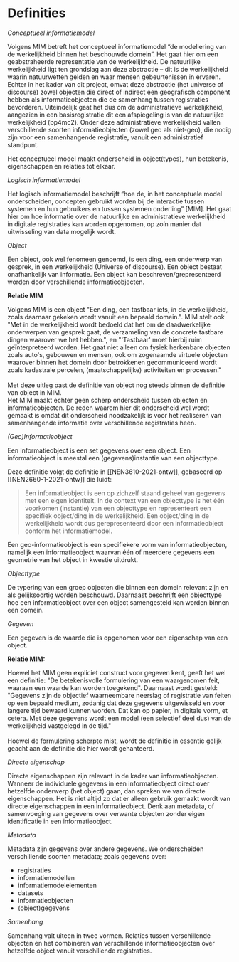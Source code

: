 # Definities

<dfn>Conceptueel informatiemodel<dfn>

Volgens MIM betreft het conceptueel informatiemodel “de modellering van de werkelijkheid binnen het beschouwde domein”. Het gaat hier om een geabstraheerde representatie van de werkelijkheid. De natuurlijke werkelijkheid ligt ten grondslag aan deze abstractie – dit is de werkelijkheid waarin natuurwetten gelden en waar mensen gebeurtenissen in ervaren. Echter in het kader van dit project, omvat deze abstractie (het universe of discourse) zowel objecten die direct of indirect een geografisch component hebben als <a></a>informatieobjecten</a> die de samenhang tussen registraties bevorderen. Uiteindelijk gaat het dus om de administratieve werkelijkheid, aangezien in een basisregistratie dit een afspiegeling is van de natuurlijke werkelijkheid (bp4mc2). Onder deze administratieve werkelijkheid vallen verschillende soorten informatieobjecten (zowel geo als niet-geo), die nodig zijn voor een samenhangende registratie, vanuit een administratief standpunt.

Het conceptueel model maakt onderscheid in object(types), hun betekenis, eigenschappen en relaties tot elkaar.

<dfn>Logisch informatiemodel</dfn>

Het logisch informatiemodel beschrijft “hoe de, in het conceptuele model onderscheiden, concepten gebruikt worden bij de interactie tussen systemen en hun gebruikers en tussen systemen onderling” [MIM]. Het gaat hier om hoe informatie over de natuurlijke en administratieve werkelijkheid in digitale registraties kan worden opgenomen, op zo’n manier dat uitwisseling van data mogelijk wordt.

<dfn data-lt="objecten">Object</dfn>

Een object, ook wel fenomeen genoemd, is een ding, een onderwerp van gesprek, in een werkelijkheid (Universe of discourse). Een object bestaat onafhankelijk van informatie. Een object kan beschreven/grepresenteerd worden door verschillende informatieobjecten.

<aside class="note">
  <b>Relatie MIM</b>
  <p>
    Volgens MIM is een object "Een ding, een tastbaar iets, in de werkelijkheid, zoals daarnaar gekeken wordt vanuit een bepaald domein.". MIM stelt ook "Met in de werkelijkheid wordt bedoeld dat het om de daadwerkelijke onderwerpen van gesprek gaat, de verzameling van de concrete tastbare dingen waarover we het hebben.", en "'Tastbaar' moet hierbij ruim geïnterpreteerd worden. Het gaat niet alleen om fysiek herkenbare objecten zoals auto's, gebouwen en mensen, ook om zogenaamde virtuele objecten waarover binnen het domein door betrokkenen gecommuniceerd wordt zoals kadastrale percelen, (maatschappelijke) activiteiten en processen."<br><br>
    Met deze uitleg past de definitie van object nog steeds binnen de definitie van object in MIM.<br>
    Het MIM maakt echter geen scherp onderscheid tussen objecten en informatieobjecten. De reden waarom hier dit onderscheid wel wordt gemaakt is omdat dit onderscheid noodzakelijk is voor het realiseren van samenhangende informatie over verschillende registraties heen.
  </p>
</aside>

<dfn data-lt="informatieobject|informatieobjecten|geo-informatieobject|geo-informatieobjecten">(Geo)Informatieobject</dfn>

Een informatieobject is een set gegevens over een <a>object</a>. Een informatieobject is meestal een (gegevens)instantie van een <a>objecttype</a>.

Deze definitie volgt de definitie in [[NEN3610-2021-ontw]], gebaseerd op [[NEN2660-1-2021-ontw]] die luidt:

> Een informatieobject is een op zichzelf staand geheel van gegevens met een eigen identiteit. In de context van een objecttype is het één voorkomen (instantie) van een objecttype en representeert een specifiek object/ding in de werkelijkheid. Een object/ding in de werkelijkheid wordt dus gerepresenteerd door een informatieobject conform het informatiemodel.

Een geo-informatieobject is een specifiekere vorm van informatieobjecten, namelijk een informatieobject waarvan één of meerdere gegevens een geometrie van het <a>object</a> in kwestie uitdrukt.

<dfn data-lt="Objecttypes|objecttypen">Objecttype</dfn>

De typering van een groep <a>objecten</a> die binnen een domein relevant zijn en als gelijksoortig worden beschouwd. Daarnaast beschrijft een objecttype hoe een <a>informatieobject</a> over een <a>object</a> samengesteld kan worden binnen een domein.

<dfn data-lt="gegevens">Gegeven</dfn>

Een <a>gegeven</a> is de waarde die is opgenomen voor een eigenschap van een <a>object</a>.

<aside class="note">
  <b>Relatie MIM:</b>
  <p>
    Hoewel het MIM geen expliciet construct voor gegeven kent, geeft het wel een definitie: "De betekenisvolle formulering van een waargenomen feit, waaraan een waarde kan worden toegekend". Daarnaast wordt gesteld: "Gegevens zijn de objectief waarneembare neerslag of registratie van feiten op een bepaald medium, zodanig dat deze gegevens uitgewisseld en voor langere tijd bewaard kunnen worden. Dat kan op papier, in digitale vorm, et cetera. Met deze gegevens wordt een model (een selectief deel dus) van de werkelijkheid vastgelegd in de tijd."<br><br>
    Hoewel de formulering scherpte mist, wordt de definitie in essentie gelijk geacht aan de definitie die hier wordt gehanteerd.
  </p>
</aside>

<dfn data-lt="directe eigenschappen">Directe eigenschap</dfn>

Directe eigenschappen zijn relevant in de kader van <a>informatieobjecten</a>. Wanneer de individuele <a>gegevens</a> in een <a>informatieobject</a> direct over hetzelfde onderwerp (het <a>object</a>) gaan, dan spreken we van directe eigenschappen. Het is niet altijd zo dat er alleen gebruik gemaakt wordt van directe eigenschappen in een <a>informatieobject</a>. Denk aan metadata, of samenvoeging van gegevens over verwante <a>objecten</a> zonder eigen identificatie in een <a>informatieobject</a>.

<dfn data-lt="registratiemetadata">Metadata</dfn>

Metadata zijn gegevens over andere gegevens. We onderscheiden verschillende soorten metadata; zoals gegevens over:
* registraties
* informatiemodellen
* informatiemodelelementen
* datasets
* <a>informatieobjecten</a>
* (<a>object</a>)<a>gegevens</a>

<dfn>Samenhang</dfn>

Samenhang valt uiteen in twee vormen. Relaties tussen verschillende <a>objecten</a> en het combineren van verschillende <a>informatieobjecten</a> over hetzelfde <a>object</a> vanuit verschillende registraties.
